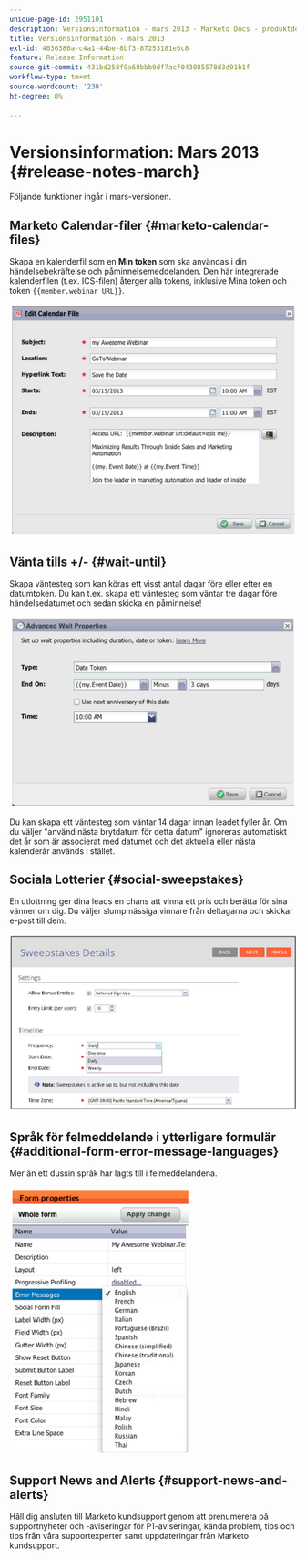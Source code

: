 ```yaml
---
unique-page-id: 2951101
description: Versionsinformation - mars 2013 - Marketo Docs - produktdokumentation
title: Versionsinformation - mars 2013
exl-id: 4036380a-c4a1-44be-8bf3-87253181e5c8
feature: Release Information
source-git-commit: 431bd258f9a68bbb9df7acf043085578d3d91b1f
workflow-type: tm+mt
source-wordcount: '230'
ht-degree: 0%

---
```


# Versionsinformation: Mars 2013 {#release-notes-march}

Följande funktioner ingår i mars-versionen.

## Marketo Calendar-filer {#marketo-calendar-files}

Skapa en kalenderfil som en **Min token** som ska användas i din händelsebekräftelse och påminnelsemeddelanden. Den här integrerade kalenderfilen (t.ex. ICS-filen) återger alla tokens, inklusive Mina token och token `{{member.webinar URL}}`.

![](assets/image2014-9-22-15-3a35-3a24.png)

## Vänta tills +/- {#wait-until}

Skapa väntesteg som kan köras ett visst antal dagar före eller efter en datumtoken. Du kan t.ex. skapa ett väntesteg som väntar tre dagar före händelsedatumet och sedan skicka en påminnelse!

![](assets/image2014-9-22-15-3a35-3a44.png)

Du kan skapa ett väntesteg som väntar 14 dagar innan leadet fyller år. Om du väljer &quot;använd nästa brytdatum för detta datum&quot; ignoreras automatiskt det år som är associerat med datumet och det aktuella eller nästa kalenderår används i stället.

## Sociala Lotterier {#social-sweepstakes}

En utlottning ger dina leads en chans att vinna ett pris och berätta för sina vänner om dig. Du väljer slumpmässiga vinnare från deltagarna och skickar e-post till dem.

![](assets/image2014-9-22-15-3a36-3a55.png)

## Språk för felmeddelande i ytterligare formulär {#additional-form-error-message-languages}

Mer än ett dussin språk har lagts till i felmeddelandena.

![](assets/image2014-9-22-15-3a37-3a25.png)

## Support News and Alerts {#support-news-and-alerts}

Håll dig ansluten till Marketo kundsupport genom att prenumerera på supportnyheter och -aviseringar för P1-aviseringar, kända problem, tips och tips från våra supportexperter samt uppdateringar från Marketo kundsupport.
